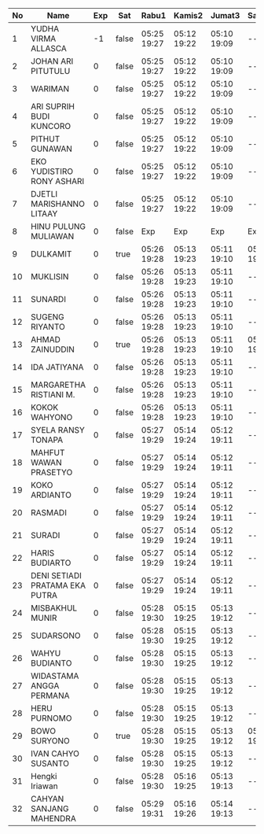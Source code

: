 | No | Name | Exp | Sat | Rabu1 | Kamis2 | Jumat3 | Sabtu4 | Senin6 | Selasa7 | Rabu8 | Kamis9 | Jumat10 | Sabtu11 | Senin13 | Selasa14 | Rabu15 | Kamis16 | Jumat17 | Sabtu18 | Senin20 | Selasa21 |
|-----|-----|-----|-----|-----|-----|-----|-----|-----|-----|-----|-----|-----|-----|-----|-----|-----|-----|-----|-----|-----|-----|
| 1 | YUDHA VIRMA ALLASCA | -1 | false | 05:25 19:27 | 05:12 19:22 | 05:10 19:09 | -- | 05:10 19:27 | 05:03 19:11 | 06:21 19:28 | 05:13 19:29 | 05:00 19:09 | -- | 05:26 19:12 | 05:19 19:11 | 05:15 19:11 | 05:18 19:05 | 05:10 - | -- | 05:08 19:20 | 05:14 19:23 |
| 2 | JOHAN ARI PITUTULU | 0 | false | 05:25 19:27 | 05:12 19:22 | 05:10 19:09 | -- | 05:10 19:27 | 05:03 19:11 | 06:21 19:28 | 05:13 19:29 | 05:00 19:09 | -- | 05:26 19:12 | 05:19 19:11 | 05:15 19:11 | 05:18 19:05 | 05:10 - | -- | 05:08 19:20 | 05:14 19:23 |
| 3 | WARIMAN | 0 | false | 05:25 19:27 | 05:12 19:22 | 05:10 19:09 | -- | 05:10 19:27 | 05:03 19:11 | 06:21 19:28 | 05:13 19:29 | 05:00 19:09 | -- | 05:26 19:12 | 05:19 19:11 | 05:15 19:11 | 05:18 19:05 | 05:10 - | -- | 05:08 19:20 | 05:14 19:23 |
| 4 | ARI SUPRIH BUDI KUNCORO | 0 | false | 05:25 19:27 | 05:12 19:22 | 05:10 19:09 | -- | 05:10 19:27 | 05:03 19:11 | 06:21 19:28 | 05:13 19:29 | 05:00 19:09 | -- | 05:26 19:12 | 05:19 19:11 | 05:15 19:11 | 05:18 19:05 | 05:10 - | -- | 05:08 19:20 | 05:14 19:23 |
| 5 | PITHUT GUNAWAN | 0 | false | 05:25 19:27 | 05:12 19:22 | 05:10 19:09 | -- | 05:10 19:27 | 05:03 19:11 | 06:21 19:28 | 05:13 19:29 | 05:00 19:09 | -- | 05:26 19:12 | 05:19 19:11 | 05:15 19:11 | 05:18 19:05 | 05:10 - | -- | 05:08 19:20 | 05:14 19:23 |
| 6 | EKO YUDISTIRO RONY ASHARI | 0 | false | 05:25 19:27 | 05:12 19:22 | 05:10 19:09 | -- | 05:10 19:27 | 05:03 19:11 | 06:21 19:28 | 05:13 19:29 | 05:00 19:09 | -- | 05:26 19:12 | 05:19 19:11 | 05:15 19:11 | 05:18 19:05 | 05:10 - | -- | 05:08 19:20 | 05:14 19:23 |
| 7 | DJETLI MARISHANNO LITAAY | 0 | false | 05:25 19:27 | 05:12 19:22 | 05:10 19:09 | -- | 05:10 19:27 | 05:03 19:11 | 06:21 19:28 | 05:13 19:29 | 05:00 19:09 | -- | 05:26 19:12 | 05:19 19:11 | 05:15 19:11 | 05:18 19:05 | 05:10 - | -- | 05:08 19:20 | 05:14 19:23 |
| 8 | HINU PULUNG MULIAWAN | 0 | false | Exp | Exp | Exp | Exp | Exp | Exp | Exp | Exp | Exp | Exp | Exp | Exp | Exp | Exp | Exp | Exp | Exp | Exp |
| 9 | DULKAMIT | 0 | true | 05:26 19:28 | 05:13 19:23 | 05:11 19:10 | 05:29 19:14 | 05:11 19:28 | 05:04 19:12 | 06:22 19:29 | 05:14 19:30 | 05:01 19:10 | 05:02 19:20 | 05:27 19:13 | 05:20 19:12 | 05:16 19:12 | 05:19 19:06 | 05:11 - | 05:18 19:25 | 05:09 19:21 | 05:15 19:24 |
| 10 | MUKLISIN | 0 | false | 05:26 19:28 | 05:13 19:23 | 05:11 19:10 | -- | 05:11 19:28 | 05:04 19:12 | 06:22 19:29 | 05:14 19:30 | 05:01 19:10 | -- | 05:27 19:13 | 05:20 19:12 | 05:16 19:12 | 05:19 19:06 | 05:11 - | -- | 05:09 19:21 | 05:15 19:24 |
| 11 | SUNARDI | 0 | false | 05:26 19:28 | 05:13 19:23 | 05:11 19:10 | -- | 05:11 19:28 | 05:04 19:12 | 06:22 19:29 | 05:14 19:30 | 05:01 19:10 | -- | 05:27 19:13 | 05:20 19:12 | 05:16 19:12 | 05:19 19:06 | 05:11 - | -- | 05:09 19:21 | 05:15 19:24 |
| 12 | SUGENG RIYANTO | 0 | false | 05:26 19:28 | 05:13 19:23 | 05:11 19:10 | -- | 05:11 19:28 | 05:04 19:12 | 06:22 19:29 | 05:14 19:30 | 05:01 19:10 | -- | 05:27 19:13 | 05:20 19:12 | 05:16 19:12 | 05:19 19:06 | 05:11 - | -- | 05:09 19:21 | 05:15 19:24 |
| 13 | AHMAD ZAINUDDIN | 0 | true | 05:26 19:28 | 05:13 19:23 | 05:11 19:10 | 05:29 19:14 | 05:11 19:28 | 05:04 19:12 | 06:22 19:29 | 05:14 19:30 | 05:01 19:10 | 05:02 19:20 | 05:27 19:13 | 05:20 19:12 | 05:16 19:12 | 05:19 19:06 | 05:11 - | 05:18 19:25 | 05:09 19:21 | 05:15 19:24 |
| 14 | IDA JATIYANA | 0 | false | 05:26 19:28 | 05:13 19:23 | 05:11 19:10 | -- | 05:11 19:28 | 05:04 19:12 | 06:22 19:29 | 05:14 19:30 | 05:01 19:10 | -- | 05:27 19:13 | 05:20 19:12 | 05:16 19:12 | 05:19 19:06 | 05:11 - | -- | 05:09 19:21 | 05:15 19:24 |
| 15 | MARGARETHA RISTIANI M. | 0 | false | 05:26 19:28 | 05:13 19:23 | 05:11 19:10 | -- | 05:11 19:28 | 05:04 19:12 | 06:11 19:29 | 05:14 19:30 | 05:01 19:10 | -- | 05:27 19:13 | 05:20 19:12 | 05:16 19:12 | 05:19 19:06 | 05:11 - | -- | 05:09 19:21 | 05:15 19:24 |
| 16 | KOKOK WAHYONO | 0 | false | 05:26 19:28 | 05:13 19:23 | 05:11 19:10 | -- | 05:11 19:28 | 05:04 19:13 | 06:22 19:30 | 05:14 19:30 | 05:01 19:10 | -- | 05:27 19:13 | 05:20 19:12 | 05:16 19:12 | 05:19 19:06 | 05:11 - | -- | 05:09 19:21 | 05:15 19:25 |
| 17 | SYELA RANSY TONAPA | 0 | false | 05:27 19:29 | 05:14 19:24 | 05:12 19:11 | -- | 05:12 19:29 | 05:05 19:13 | 06:23 19:30 | 05:15 19:31 | 05:02 19:11 | -- | 05:28 19:14 | 05:21 19:13 | 05:17 19:13 | 05:20 19:07 | 05:12 - | -- | 05:10 19:22 | 05:16 19:25 |
| 18 | MAHFUT WAWAN PRASETYO | 0 | false | 05:27 19:29 | 05:14 19:24 | 05:12 19:11 | -- | 05:12 19:29 | 05:05 19:13 | 06:23 19:30 | 05:15 19:31 | 05:02 19:11 | -- | 05:28 19:14 | 05:21 19:13 | 05:17 19:13 | 05:20 19:07 | 05:12 - | -- | 05:10 19:22 | 05:16 19:25 |
| 19 | KOKO ARDIANTO | 0 | false | 05:27 19:29 | 05:14 19:24 | 05:12 19:11 | -- | 05:12 19:29 | 05:05 19:13 | 06:23 19:30 | 05:15 19:31 | 05:02 19:11 | -- | 05:28 19:14 | 05:21 19:13 | 05:17 19:13 | 05:20 19:07 | 05:12 - | -- | 05:10 19:22 | 05:16 19:25 |
| 20 | RASMADI | 0 | false | 05:27 19:29 | 05:14 19:24 | 05:12 19:11 | -- | 05:12 19:29 | 05:05 19:13 | 06:23 19:30 | 05:15 19:31 | 05:02 19:11 | -- | 05:28 19:14 | 05:21 19:13 | 05:17 19:13 | 05:20 19:07 | 05:12 - | -- | 05:10 19:22 | 05:16 19:25 |
| 21 | SURADI | 0 | false | 05:27 19:29 | 05:14 19:24 | 05:12 19:11 | -- | 05:12 19:29 | 05:05 19:13 | 06:23 19:30 | 05:15 19:31 | 05:02 19:11 | -- | 05:28 19:14 | 05:21 19:13 | 05:17 19:13 | 05:20 19:07 | 05:12 - | -- | 05:10 19:22 | 05:16 19:25 |
| 22 | HARIS BUDIARTO | 0 | false | 05:27 19:29 | 05:14 19:24 | 05:12 19:11 | -- | 05:12 19:29 | 05:05 19:13 | 06:23 19:30 | 05:15 19:31 | 05:02 19:11 | -- | 05:28 19:14 | 05:21 19:13 | 05:17 19:13 | 05:20 19:07 | 05:12 - | -- | 05:10 19:22 | 05:16 19:25 |
| 23 | DENI SETIADI PRATAMA EKA PUTRA | 0 | false | 05:27 19:29 | 05:14 19:24 | 05:12 19:11 | -- | 05:12 19:29 | 05:05 19:13 | 06:23 19:30 | 05:15 19:31 | 05:02 19:11 | -- | 05:28 19:14 | 05:21 19:13 | 05:17 19:13 | 05:20 19:07 | 05:12 - | -- | 05:10 19:22 | 05:16 19:25 |
| 24 | MISBAKHUL MUNIR | 0 | false | 05:28 19:30 | 05:15 19:25 | 05:13 19:12 | -- | 05:13 19:30 | 05:06 19:14 | 06:24 19:31 | 05:16 19:32 | 05:03 19:12 | -- | 05:29 19:15 | 05:22 19:14 | 05:18 19:14 | 05:20 19:08 | 05:12 - | -- | 05:10 19:23 | 05:16 19:26 |
| 25 | SUDARSONO | 0 | false | 05:28 19:30 | 05:15 19:25 | 05:13 19:12 | -- | 05:13 19:30 | 05:06 19:14 | 06:24 19:31 | 05:16 19:32 | 05:03 19:12 | -- | 05:29 19:15 | 05:22 19:14 | 05:18 19:14 | 05:21 19:08 | 05:13 - | -- | 05:11 19:23 | 05:17 19:26 |
| 26 | WAHYU BUDIANTO | 0 | false | 05:28 19:30 | 05:15 19:25 | 05:13 19:12 | -- | 05:13 19:30 | 05:06 19:14 | 06:24 19:31 | 05:16 19:32 | 05:03 19:12 | -- | 05:29 19:15 | 05:22 19:14 | 05:18 19:14 | 05:21 19:08 | 05:13 - | -- | 05:11 19:23 | 05:17 19:26 |
| 27 | WIDASTAMA ANGGA PERMANA | 0 | false | 05:28 19:30 | 05:15 19:25 | 05:13 19:12 | -- | 05:13 19:30 | 05:06 19:14 | 06:24 19:31 | 05:16 19:32 | 05:03 19:12 | -- | 05:29 19:15 | 05:22 19:14 | 05:18 19:14 | 05:21 19:08 | 05:13 - | -- | 05:11 19:23 | 05:17 19:26 |
| 28 | HERU PURNOMO | 0 | false | 05:28 19:30 | 05:15 19:25 | 05:13 19:12 | -- | 05:13 19:30 | 05:06 19:14 | 06:24 19:31 | 05:16 19:32 | 05:03 19:12 | -- | 05:29 19:15 | 05:22 19:14 | 05:18 19:14 | 05:21 19:08 | 05:13 - | -- | 05:11 19:23 | 05:17 19:26 |
| 29 | BOWO SURYONO | 0 | true | 05:28 19:30 | 05:15 19:25 | 05:13 19:12 | 05:29 19:14 | 05:13 19:30 | 05:06 19:14 | 06:24 19:31 | 05:16 19:32 | 05:03 19:12 | 05:02 19:20 | 05:29 19:15 | 05:22 19:14 | 05:18 19:14 | 05:21 19:08 | 05:13 - | 05:18 19:25 | 05:11 19:23 | 05:17 19:26 |
| 30 | IVAN CAHYO SUSANTO | 0 | false | 05:28 19:30 | 05:15 19:25 | 05:13 19:12 | -- | 05:13 19:30 | 05:06 19:14 | 06:24 19:31 | 05:16 19:32 | 05:03 19:12 | -- | 05:29 19:15 | 05:22 19:14 | 05:18 19:14 | 05:21 19:08 | 05:13 - | -- | 05:11 19:23 | 05:17 19:26 |
| 31 | Hengki Iriawan | 0 | false | 05:28 19:30 | 05:16 19:25 | 05:13 19:13 | -- | 05:13 19:30 | 05:06 19:15 | 06:24 19:32 | 05:16 19:32 | 05:03 19:12 | -- | 05:29 19:15 | 05:22 19:14 | 05:18 19:14 | 05:21 19:08 | 05:13 - | -- | 05:11 19:24 | 05:17 19:27 |
| 32 | CAHYAN SANJANG MAHENDRA | 0 | false | 05:29 19:31 | 05:16 19:26 | 05:14 19:13 | -- | 05:14 19:31 | 05:07 19:15 | 06:25 19:32 | 05:17 19:33 | 05:04 19:13 | -- | 05:30 19:16 | 05:23 19:15 | 05:19 19:15 | 05:22 19:09 | 05:14 - | -- | 05:12 19:24 | 05:18 19:27 |
